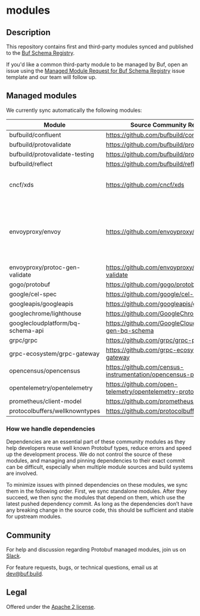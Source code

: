 # modules

## Description

This repository contains first and third-party modules synced and published to the [Buf Schema Registry][bsr].

If you'd like a common third-party module to be managed by Buf, open an issue using the [Managed Module Request for Buf 
Schema Registry][issue-template] issue template and our team will follow up.

## Managed modules

We currently sync automatically the following modules:

| Module | Source Community Repository | Depends on |
|---|---|---|
| bufbuild/confluent | https://github.com/bufbuild/confluent-proto |  |
| bufbuild/protovalidate | https://github.com/bufbuild/protovalidate |  |
| bufbuild/protovalidate-testing | https://github.com/bufbuild/protovalidate | - bufbuild/protovalidate |
| bufbuild/reflect | https://github.com/bufbuild/reflect | |
| cncf/xds | https://github.com/cncf/xds | - envoyproxy/protoc-gen-validate<br>- google/cel-spec<br>- googleapis/googleapis |
| envoyproxy/envoy | https://github.com/envoyproxy/envoy | - cncf/xds<br>- envoyproxy/protoc-gen-validate<br>- googleapis/googleapis<br>- opencensus/opencensus<br>- opentelemetry/opentelemetry<br>- prometheus/client-model |
| envoyproxy/protoc-gen-validate | https://github.com/envoyproxy/protoc-gen-validate |  |
| gogo/protobuf | https://github.com/gogo/protobuf |  |
| google/cel-spec | https://github.com/google/cel-spec | - googleapis/googleapis |
| googleapis/googleapis | https://github.com/googleapis/googleapis |  |
| googlechrome/lighthouse | https://github.com/GoogleChrome/lighthouse |  |
| googlecloudplatform/bq-schema-api | https://github.com/GoogleCloudPlatform/protoc-gen-bq-schema | |
| grpc/grpc | https://github.com/grpc/grpc-proto | - googleapis/googleapis |
| grpc-ecosystem/grpc-gateway | https://github.com/grpc-ecosystem/grpc-gateway |  |
| opencensus/opencensus | https://github.com/census-instrumentation/opencensus-proto |  |
| opentelemetry/opentelemetry | https://github.com/open-telemetry/opentelemetry-proto |  |
| prometheus/client-model | https://github.com/prometheus/client_model |  |
| protocolbuffers/wellknowntypes | https://github.com/protocolbuffers/protobuf |  |

### How we handle dependencies

Dependencies are an essential part of these community modules as they help developers reuse well
known Protobuf types, reduce errors and speed up the development process. We do not control the
source of these modules, and managing and pinning dependencies to their exact commit can be
difficult, especially when multiple module sources and build systems are involved.

To minimize issues with pinned dependencies on these modules, we sync them in the following order.
First, we sync standalone modules. After they succeed, we then sync the modules that depend on them,
which use the latest pushed dependency commit. As long as the dependencies don’t have any breaking
change in the source code, this should be sufficient and stable for upstream modules.

## Community

For help and discussion regarding Protobuf managed modules, join us on
[Slack][slack].

For feature requests, bugs, or technical questions, email us at [dev@buf.build](dev@buf.build).

## Legal

Offered under the [Apache 2 license][license].

[bsr]: https://buf.build/explore 
[issue-template]: https://github.com/bufbuild/modules/issues/new?assignees=&labels=Feature&projects=&template=managed-module-request-for-buf-schema-registry.md&title=Add+managed+module%3A+%60owner%2Frepository%60
[license]: https://github.com/bufbuild/modules/blob/main/LICENSE
[slack]: https://buf.build/links/slack
